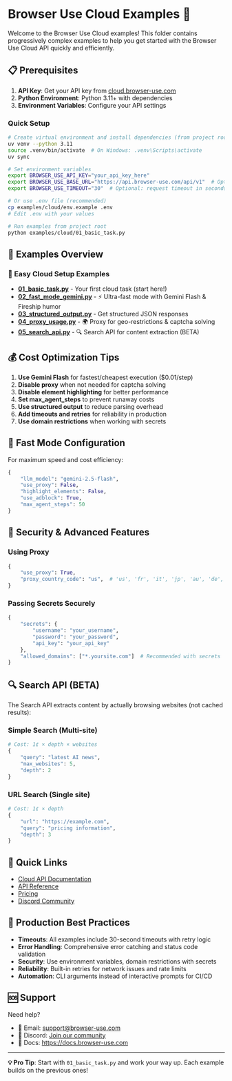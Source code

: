 # Browser Use Cloud Examples 🚀

Welcome to the Browser Use Cloud examples! This folder contains progressively complex examples to help you get started with the Browser Use Cloud API quickly and efficiently.

## 📋 Prerequisites

1. **API Key**: Get your API key from [cloud.browser-use.com](https://cloud.browser-use.com/new-api-key)
2. **Python Environment**: Python 3.11+ with dependencies
3. **Environment Variables**: Configure your API settings

### Quick Setup

```bash
# Create virtual environment and install dependencies (from project root)
uv venv --python 3.11
source .venv/bin/activate  # On Windows: .venv\Scripts\activate
uv sync

# Set environment variables
export BROWSER_USE_API_KEY="your_api_key_here"
export BROWSER_USE_BASE_URL="https://api.browser-use.com/api/v1"  # Optional
export BROWSER_USE_TIMEOUT="30"  # Optional: request timeout in seconds

# Or use .env file (recommended)
cp examples/cloud/env.example .env
# Edit .env with your values

# Run examples from project root
python examples/cloud/01_basic_task.py
```

## 🎯 Examples Overview

### 🚀 Easy Cloud Setup Examples

- **[01_basic_task.py](./01_basic_task.py)** - Your first cloud task (start here!)
- **[02_fast_mode_gemini.py](./02_fast_mode_gemini.py)** - ⚡ Ultra-fast mode with Gemini Flash & Fireship humor
- **[03_structured_output.py](./03_structured_output.py)** - Get structured JSON responses
- **[04_proxy_usage.py](./04_proxy_usage.py)** - 🌍 Proxy for geo-restrictions & captcha solving
- **[05_search_api.py](./05_search_api.py)** - 🔍 Search API for content extraction (BETA)

## 💰 Cost Optimization Tips

1. **Use Gemini Flash** for fastest/cheapest execution ($0.01/step)
2. **Disable proxy** when not needed for captcha solving
3. **Disable element highlighting** for better performance
4. **Set max_agent_steps** to prevent runaway costs
5. **Use structured output** to reduce parsing overhead
6. **Add timeouts and retries** for reliability in production
7. **Use domain restrictions** when working with secrets

## 🎨 Fast Mode Configuration

For maximum speed and cost efficiency:

```python
{
    "llm_model": "gemini-2.5-flash",
    "use_proxy": False,
    "highlight_elements": False,
    "use_adblock": True,
    "max_agent_steps": 50
}
```

## 🔐 Security & Advanced Features

### Using Proxy
```python
{
    "use_proxy": True,
    "proxy_country_code": "us",  # 'us', 'fr', 'it', 'jp', 'au', 'de', 'fi', 'ca'
}
```

### Passing Secrets Securely
```python
{
    "secrets": {
        "username": "your_username",
        "password": "your_password",
        "api_key": "your_api_key"
    },
    "allowed_domains": ["*.yoursite.com"]  # Recommended with secrets
}
```

## 🔍 Search API (BETA)

The Search API extracts content by actually browsing websites (not cached results):

### Simple Search (Multi-site)
```python
# Cost: 1¢ × depth × websites
{
    "query": "latest AI news",
    "max_websites": 5,
    "depth": 2
}
```

### URL Search (Single site)
```python
# Cost: 1¢ × depth  
{
    "url": "https://example.com",
    "query": "pricing information",
    "depth": 3
}
```

## 🔗 Quick Links

- [Cloud API Documentation](https://docs.browser-use.com/cloud)
- [API Reference](https://docs.browser-use.com/api-reference)
- [Pricing](https://cloud.browser-use.com/billing)
- [Discord Community](https://link.browser-use.com/discord)

## 🔧 Production Best Practices

- **Timeouts**: All examples include 30-second timeouts with retry logic
- **Error Handling**: Comprehensive error catching and status code validation
- **Security**: Use environment variables, domain restrictions with secrets
- **Reliability**: Built-in retries for network issues and rate limits
- **Automation**: CLI arguments instead of interactive prompts for CI/CD

## 🆘 Support

Need help?

- 📧 Email: support@browser-use.com
- 💬 Discord: [Join our community](https://link.browser-use.com/discord)
- 📖 Docs: <https://docs.browser-use.com>

---

**💡 Pro Tip**: Start with `01_basic_task.py` and work your way up. Each example builds on the previous ones!
